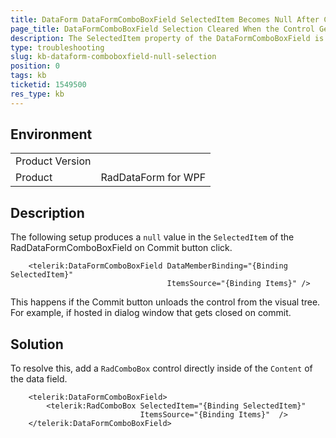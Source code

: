 ```yaml
---
title: DataForm DataFormComboBoxField SelectedItem Becomes Null After Commit Button Click
page_title: DataFormComboBoxField Selection Cleared When the Control Gets Unloaded from the Visual Tree
description: The SelectedItem property of the DataFormComboBoxField is set to null after the changes are committed and RadDataForm control is unloaded.
type: troubleshooting
slug: kb-dataform-comboboxfield-null-selection
position: 0
tags: kb
ticketid: 1549500
res_type: kb
---
```


## Environment

<table>
	<tbody>
		<tr>
			<td>Product Version</td>
			<td></td>
		</tr>
		<tr>
			<td>Product</td>
			<td>RadDataForm for WPF</td>
		</tr>
	</tbody>
</table>

## Description

The following setup produces a `null` value in the `SelectedItem` of the RadDataFormComboBoxField on Commit button click.


```XAML
	<telerik:DataFormComboBoxField DataMemberBinding="{Binding SelectedItem}"
								   ItemsSource="{Binding Items}" />
```

This happens if the Commit button unloads the control from the visual tree. For example, if hosted in dialog window that gets closed on commit.

## Solution

To resolve this, add a `RadComboBox` control directly inside of the `Content` of the data field.


```XAML
	<telerik:DataFormComboBoxField>
		<telerik:RadComboBox SelectedItem="{Binding SelectedItem}" 
							 ItemsSource="{Binding Items}"  />
	</telerik:DataFormComboBoxField>  
```
